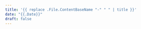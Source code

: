 ```yaml
---
title: '{{ replace .File.ContentBaseName "-" " " | title }}'
date: "{{.Date}}"
draft: false
---
```

